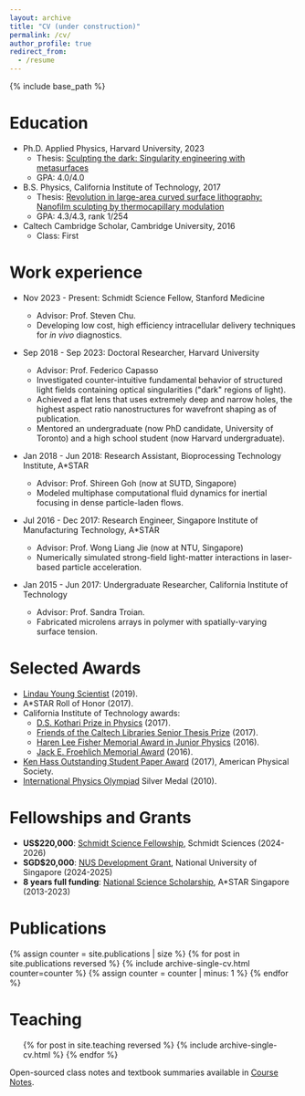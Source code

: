 ```yaml
---
layout: archive
title: "CV (under construction)"
permalink: /cv/
author_profile: true
redirect_from:
  - /resume
---
```


{% include base_path %}

Education
======
* Ph.D. Applied Physics, Harvard University, 2023
  * Thesis: [Sculpting the dark: Singularity engineering with metasurfaces](https://www.proquest.com/docview/2892615112/fulltextPDF/6CD9A7EFBA8C4A6FPQ/)
  * GPA: 4.0/4.0
* B.S. Physics, California Institute of Technology, 2017
  * Thesis: [Revolution in large-area curved surface lithography: Nanofilm sculpting by thermocapillary modulation](https://thesis.library.caltech.edu/10176/)
  * GPA: 4.3/4.3, rank 1/254
* Caltech Cambridge Scholar, Cambridge University, 2016
  * Class: First

Work experience
======
* Nov 2023 - Present: Schmidt Science Fellow, Stanford Medicine
  * Advisor: Prof. Steven Chu.
  * Developing low cost, high efficiency intracellular delivery techniques for *in vivo* diagnostics.

* Sep 2018 - Sep 2023: Doctoral Researcher, Harvard University
  * Advisor: Prof. Federico Capasso
  * Investigated counter-intuitive fundamental behavior of structured light fields containing optical singularities ("dark" regions of light).
  * Achieved a flat lens that uses extremely deep and narrow holes, the highest aspect ratio nanostructures for wavefront shaping as of publication.
  * Mentored an undergraduate (now PhD candidate, University of Toronto) and a high school student (now Harvard undergraduate).

* Jan 2018 - Jun 2018: Research Assistant, Bioprocessing Technology Institute, A*STAR
  * Advisor: Prof. Shireen Goh (now at SUTD, Singapore)
  * Modeled multiphase computational fluid dynamics for inertial focusing in dense particle-laden flows.
 
* Jul 2016 - Dec 2017: Research Engineer, Singapore Institute of Manufacturing Technology, A*STAR
  * Advisor: Prof. Wong Liang Jie (now at NTU, Singapore)
  * Numerically simulated strong-field light-matter interactions in laser-based particle acceleration.
 
* Jan 2015 - Jun 2017: Undergraduate Researcher, California Institute of Technology
  * Advisor: Prof. Sandra Troian.
  * Fabricated microlens arrays in polymer with spatially-varying surface tension.
 
Selected Awards
======
* [Lindau Young Scientist](https://www.lindau-nobel.org/) (2019).
* A*STAR Roll of Honor (2017).
* California Institute of Technology awards: 
  * [D.S. Kothari Prize in Physics](https://pma.caltech.edu/research-and-academics/physics/physics-prizes-awards/ds-kothari-prize-winners) (2017).
  * [Friends of the Caltech Libraries Senior Thesis Prize](https://library.caltech.edu/events/senior-thesis-prize) (2017).
  * [Haren Lee Fisher Memorial Award in Junior Physics](https://pma.caltech.edu/research-and-academics/physics/physics-prizes-awards/haren-lee-fisher-memorial-award-in-junior-physics-winners) (2016).
  * [Jack E. Froehlich Memorial Award](https://deans.caltech.edu/Grants_Funding/Froehlich) (2016).
* [Ken Hass Outstanding Student Paper Award](https://engage.aps.org/fiap/honors/prizes-awards/hass) (2017), American Physical Society.
* [International Physics Olympiad](https://ipho-unofficial.org/countries/SGP/individual) Silver Medal (2010). 

Fellowships and Grants
=====
- **US$220,000**: [Schmidt Science Fellowship](https://schmidtsciencefellows.org/), Schmidt Sciences (2024-2026)  
- **SGD$20,000**: [NUS Development Grant](https://www.nus.edu.sg/careers/nus-programmes/nus-programmes-scholarships/), National University of Singapore (2024-2025)  
- **8 years full funding**: [National Science Scholarship](https://www.a-star.edu.sg/Scholarships/for-undergraduate-studies/national-science-scholarship-bs), A*STAR Singapore (2013-2023)

Publications
======
{% assign counter = site.publications | size %} <!-- Initialize counter -->
{% for post in site.publications reversed %}
  {% include archive-single-cv.html counter=counter %} <!-- Pass counter to the include -->
  {% assign counter = counter | minus: 1 %} <!-- Decrement counter -->
{% endfor %}

  
Teaching
======
  <ul>{% for post in site.teaching reversed %}
    {% include archive-single-cv.html %}
  {% endfor %}</ul>

  Open-sourced class notes and textbook summaries available in [Course Notes](/coursenotes).
  

